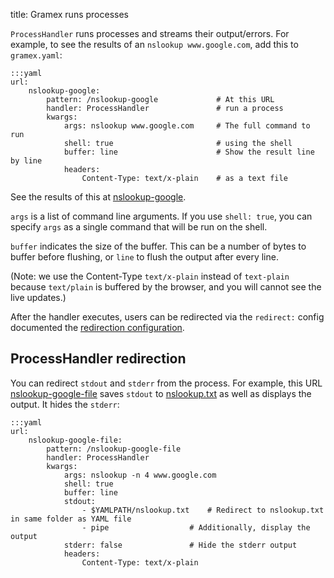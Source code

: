 title: Gramex runs processes

`ProcessHandler` runs processes and streams their output/errors. For example, to
see the results of an `nslookup www.google.com`, add this to `gramex.yaml`:

    :::yaml
    url:
        nslookup-google:
            pattern: /nslookup-google             # At this URL
            handler: ProcessHandler               # run a process
            kwargs:
                args: nslookup www.google.com     # The full command to run
                shell: true                       # using the shell
                buffer: line                      # Show the result line by line
                headers:
                    Content-Type: text/x-plain    # as a text file

See the results of this at [nslookup-google](nslookup-google).

`args` is a list of command line arguments. If you use `shell: true`, you can
specify `args` as a single command that will be run on the shell.

`buffer` indicates the size of the buffer. This can be a number of bytes to
buffer before flushing, or `line` to flush the output after every line.

(Note: we use the Content-Type `text/x-plain` instead of `text-plain` because
`text/plain` is buffered by the browser, and you will cannot see the live
updates.)

After the handler executes, users can be redirected via the `redirect:` config
documented the [redirection configuration](../config/#redirection).


## ProcessHandler redirection

You can redirect `stdout` and `stderr` from the process. For example, this URL
[nslookup-google-file](nslookup-google-file) saves `stdout` to
[nslookup.txt](nslookup.txt) as well as displays the output. It hides the
`stderr`:

    :::yaml
    url:
        nslookup-google-file:
            pattern: /nslookup-google-file
            handler: ProcessHandler
            kwargs:
                args: nslookup -n 4 www.google.com
                shell: true
                buffer: line
                stdout:
                    - $YAMLPATH/nslookup.txt    # Redirect to nslookup.txt in same folder as YAML file
                    - pipe                  # Additionally, display the output
                stderr: false               # Hide the stderr output
                headers:
                    Content-Type: text/x-plain

